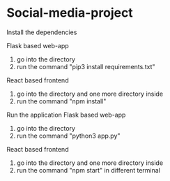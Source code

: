 # Social-media-project

Install the dependencies

Flask based web-app
1. go into the directory
2. run the command "pip3 install requirements.txt"

React based frontend
1. go into the directory and one more directory inside
2. run the command "npm install"


Run the application
Flask based web-app
1. go into the directory
2. run the command "python3 app.py"


React based frontend
1. go into the directory and one more directory inside
2. run the command "npm start" in different terminal

